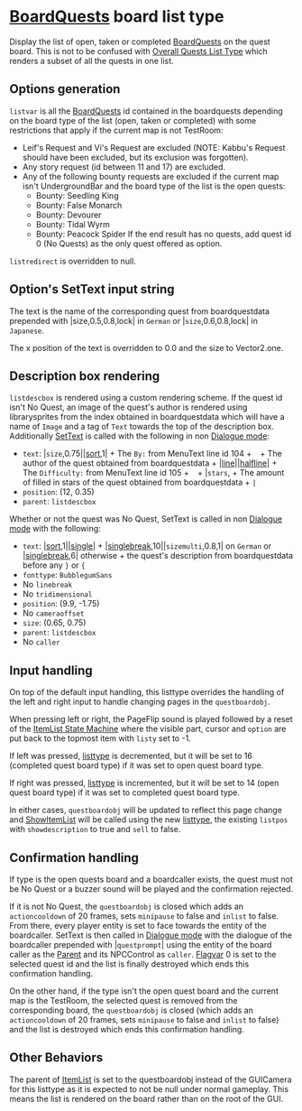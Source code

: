 # [BoardQuests](../../Enums%20and%20IDs/BoardQuests.md) board list type

Display the list of open, taken or completed [BoardQuests](../../Enums%20and%20IDs/BoardQuests.md) on the quest board. This is not to be confused with [Overall Quests List Type](Overall%20Quests%20List%20Type.md) which renders a subset of all the quests in one list.

## Options generation

`listvar` is all the [BoardQuests](../../Enums%20and%20IDs/BoardQuests.md) id contained in the boardquests depending on the board type of the list (open, taken or completed) with some restrictions that apply if the current map is not TestRoom:

* Leif's Request and Vi's Request are excluded (NOTE: Kabbu's Request should have been excluded, but its exclusion was forgotten).
* Any story request (id between 11 and 17) are excluded.
* Any of the following bounty requests are excluded if the current map isn't UndergroundBar and the board type of the list is the open quests:
  * Bounty: Seedling King
  * Bounty: False Monarch
  * Bounty: Devourer
  * Bounty: Tidal Wyrm
  * Bounty: Peacock Spider
    If the end result has no quests, add quest id 0 (No Quests) as the only quest offered as option.

`listredirect` is overridden to null.

## Option's SetText input string

The text is the name of the corresponding quest from boardquestdata prepended with |size,0.5,0.8,lock| in `German` or |`size`,0.6,0.8,lock| in `Japanese`.

The x position of the text is overridden to 0.0 and the size to Vector2.one.

## Description box rendering

`listdescbox` is rendered using a custom rendering scheme. If the quest id isn't No Quest, an image of the quest's author is rendered using librarysprites from the index obtained in boardquestdata which will have a name of `Image` and a tag of `Text` towards the top of the description box. Additionally [SetText](../../SetText/SetText.md) is called with the following in non [Dialogue mode](../../SetText/Dialogue%20mode.md):

* `text`: |`size`,0.75||[sort](../../SetText/Commands/Individual%20commands/Sort.md),1| + The `By:` from MenuText line id 104 + ` ` + The author of the quest obtained from boardquestdata + |[line](../../SetText/Commands/Individual%20commands/Line.md)\||[halfline](../../SetText/Commands/Individual%20commands/Halfline.md)\| + The `Difficulty:` from MenuText line id 105 + ` ` + |`stars`, + The amount of filled in stars of the quest obtained from boardquestdata + `|`
* `position`: (12, 0.35)
* `parent`: `listdescbox`

Whether or not the quest was No Quest, SetText is called in non [Dialogue mode](../../SetText/Dialogue%20mode.md) with the following:

* `text`: |[sort](../../SetText/Commands/Individual%20commands/Sort.md),1||[single](../../SetText/Commands/Individual%20commands/Single.md)\| + |[singlebreak](../../SetText/Commands/Individual%20commands/Singlebreak.md),10||`sizemulti`,0.8,1| on `German` or  |[singlebreak](../../SetText/Commands/Individual%20commands/Singlebreak.md),6| otherwise + the quest's description from boardquestdata before any `}` or `{`
* `fonttype`: `BubblegumSans`
* No `linebreak`
* No `tridimensional`
* `position`: (9.9, -1.75)
* No `cameraoffset`
* `size`: (0.65, 0.75)
* `parent`: `listdescbox`
* No `caller`

## Input handling

On top of the default input handling, this listtype overrides the handling of the left and right input to handle changing pages in the `questboardobj`.

When pressing left or right, the PageFlip sound is played followed by a reset of the [ItemList State Machine](../ItemList%20State%20Machine.md) where the visible part, cursor and `option` are put back to the topmost item with `listy` set to -1. 

If left was pressed, [listtype](../listtype.md) is decremented, but it will be set to 16 (completed quest board type) if it was set to open quest board type.

If right was pressed, [listtype](../listtype.md) is incremented, but it will be set to 14 (open quest board type) if it was set to completed quest board type.

In either cases, `questboardobj` will be updated to reflect this page change and [ShowItemList](../ShowItemList.md) will be called using the new [listtype](../listtype.md), the existing `listpos` with `showdescription` to true and `sell` to false.

## Confirmation handling

If type is the open quests board and a boardcaller exists, the quest must not be No Quest or a buzzer sound will be played and the confirmation rejected.

If it is not No Quest, the `questboardobj` is closed which adds an `actioncooldown` of 20 frames, sets `minipause` to false and `inlist` to false. From there, every player entity is set to face towards the entity of the boardcaller. SetText is then called in [Dialogue mode](../../SetText/Dialogue%20mode.md) with the dialogue of the boardcaller prepended with |`questprompt`\| using the entity of the board caller as the [Parent](../../SetText/Commands/Individual%20commands/Parent.md) and its NPCControl as `caller`. [Flagvar](../../Flags%20arrays/flagvar.md) 0 is set to the selected quest id and the list is finally destroyed which ends this confirmation handling.

On the other hand, if the type isn't the open quest board and the current map is the TestRoom, the selected quest is removed from the corresponding board, the `questboardobj` is closed (which adds an `actioncooldown` of 20 frames, sets `minipause` to false and `inlist` to false) and the list is destroyed which ends this confirmation handling.

## Other Behaviors

The parent of [ItemList](../ItemList.md) is set to the questboardobj instead of the GUICamera for this listtype as it is expected to not be null under normal gameplay. This means the list is rendered on the board rather than on the root of the GUI.
